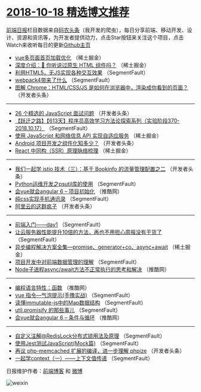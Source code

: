 # [2018-10-18 精选博文推荐](https://toutiao.qdkfweb.cn/date/2018/10/18)

[前端日报](https://qdkfweb.cn/c/news)栏目数据来自[码农头条](https://toutiao.qdkfweb.cn/)（我开发的爬虫），每日分享前端、移动开发、设计、资源和资讯等，为开发者提供动力，点击Star按钮来关注这个项目，点击Watch来收听每日的更新[Github主页](https://github.com/kujian/frontendDaily)
* [vue多页面首页加载优化](https://toutiao.qdkfweb.cn/89360.html) （稀土掘金）
* [深度介绍：💾 你听说过原生 HTML 组件吗？](https://toutiao.qdkfweb.cn/89362.html) （稀土掘金）
* [利用HTML5，无JS实现各种交互效果](https://toutiao.qdkfweb.cn/89311.html) （SegmentFault）
* [webpack4带来了什么](https://toutiao.qdkfweb.cn/89357.html) （SegmentFault）
* [图解 Chrome：HTML/CSS/JS 是如何在浏览器中，渲染成你看到的页面？](https://toutiao.qdkfweb.cn/89321.html) （开发者头条）

***
* [26 个精选的 JavaScript 面试问题](https://toutiao.qdkfweb.cn/89319.html) （开发者头条）
* [【跃迁之路】【613天】程序员高效学习方法论探索系列（实验阶段370-2018.10.17）](https://toutiao.qdkfweb.cn/89358.html) （SegmentFault）
* [使用 JavaScript 和网络信息 API 实现自适应服务](https://toutiao.qdkfweb.cn/89316.html) （稀土掘金）
* [Android 项目开发之组件化知多少？](https://toutiao.qdkfweb.cn/89322.html) （开发者头条）
* [React 中同构（SSR）原理脉络梳理](https://toutiao.qdkfweb.cn/89363.html) （稀土掘金）

***
* [我们一起学 istio 技术（三）：基于 Bookinfo 的流量管理配置之二](https://toutiao.qdkfweb.cn/89323.html) （开发者头条）
* [Python运维开发之psutil库的使用](https://toutiao.qdkfweb.cn/89312.html) （SegmentFault）
* [会vue就会angular 6 &#8211; 项目初始化](https://toutiao.qdkfweb.cn/89331.html) （推酷网）
* [纯css实现手机通讯录](https://toutiao.qdkfweb.cn/89313.html) （SegmentFault）
* [阿里云的这群疯子](https://toutiao.qdkfweb.cn/89318.html) （开发者头条）

***
* [前端入门——day1](https://toutiao.qdkfweb.cn/89306.html) （SegmentFault）
* [让云服务器性能提升10倍的方法，再也不用担心周报没有干货了](https://toutiao.qdkfweb.cn/89307.html) （SegmentFault）
* [异步编程解决方案全集—promise、generator+co、async+await](https://toutiao.qdkfweb.cn/89361.html) （稀土掘金）
* [项目开发中对前端数据管理的理解](https://toutiao.qdkfweb.cn/89310.html) （SegmentFault）
* [Node子进程async/await方法不正常执行的思考和解决](https://toutiao.qdkfweb.cn/89332.html) （推酷网）

***
* [编程语言特性：函数](https://toutiao.qdkfweb.cn/89333.html) （推酷网）
* [vue 指令&#8212;气泡提示(手撸实战)](https://toutiao.qdkfweb.cn/89305.html) （SegmentFault）
* [读懂immutable-js中的Map数据结构](https://toutiao.qdkfweb.cn/89314.html) （SegmentFault）
* [util.promisify 的那些事儿](https://toutiao.qdkfweb.cn/89356.html) （SegmentFault）
* [会vue就会angular 6 &#8211; 条件与循环](https://toutiao.qdkfweb.cn/89330.html) （推酷网）

***
* [自定义注解@RedisLock分布式锁用法及原理](https://toutiao.qdkfweb.cn/89315.html) （SegmentFault）
* [使用Jest测试JavaScript(Mock篇)](https://toutiao.qdkfweb.cn/89308.html) （SegmentFault）
* [再议 php-memcached 扩展的编译，进一步理解 phpize](https://toutiao.qdkfweb.cn/89320.html) （开发者头条）
* [一起学context（一）——上下文值传递](https://toutiao.qdkfweb.cn/89309.html) （SegmentFault）

日报维护作者：[前端博客](https://qdkfweb.cn/) 和 [微博](https://qdkfweb.cn/go/weibo)

![weixin](https://user-images.githubusercontent.com/3055447/38468989-651132ac-3b80-11e8-8e6b-15122322a9d7.png)